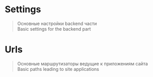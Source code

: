 # Settings
> Основные настройки backend части<br/>
> Basic settings for the backend part
# Urls
> Основные маршрутизаторы ведущие к приложениям сайта<br/>
> Basic paths leading to site applications
